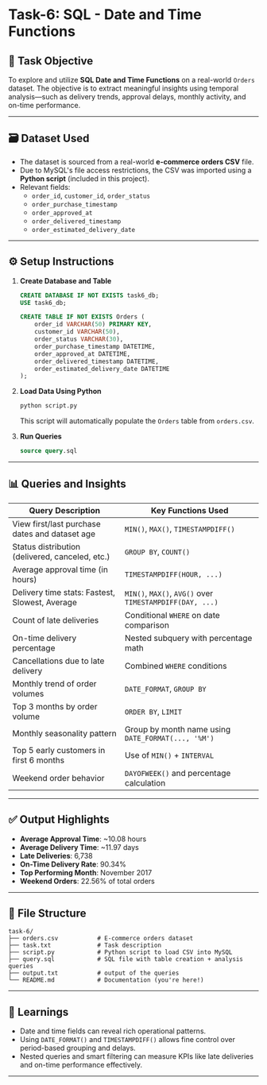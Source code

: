 
# Task-6: SQL - Date and Time Functions

## 📝 Task Objective

To explore and utilize **SQL Date and Time Functions** on a real-world `Orders` dataset. The objective is to extract meaningful insights using temporal analysis—such as delivery trends, approval delays, monthly activity, and on-time performance.

---

## 🗃️ Dataset Used

- The dataset is sourced from a real-world **e-commerce orders CSV** file.
- Due to MySQL's file access restrictions, the CSV was imported using a **Python script** (included in this project).
- Relevant fields:
  - `order_id`, `customer_id`, `order_status`
  - `order_purchase_timestamp`
  - `order_approved_at`
  - `order_delivered_timestamp`
  - `order_estimated_delivery_date`

---

## ⚙️ Setup Instructions

1. **Create Database and Table**
   ```sql
   CREATE DATABASE IF NOT EXISTS task6_db;
   USE task6_db;

   CREATE TABLE IF NOT EXISTS Orders (
       order_id VARCHAR(50) PRIMARY KEY,
       customer_id VARCHAR(50),
       order_status VARCHAR(30),
       order_purchase_timestamp DATETIME,
       order_approved_at DATETIME,
       order_delivered_timestamp DATETIME,
       order_estimated_delivery_date DATETIME
   );
   ```

2. **Load Data Using Python**
   ```bash
   python script.py
   ```
   This script will automatically populate the `Orders` table from `orders.csv`.

3. **Run Queries**
   ```sql
   source query.sql
   ```

---

## 📊 Queries and Insights

| Query Description | Key Functions Used |
|-------------------|--------------------|
| View first/last purchase dates and dataset age | `MIN()`, `MAX()`, `TIMESTAMPDIFF()` |
| Status distribution (delivered, canceled, etc.) | `GROUP BY`, `COUNT()` |
| Average approval time (in hours) | `TIMESTAMPDIFF(HOUR, ...)` |
| Delivery time stats: Fastest, Slowest, Average | `MIN()`, `MAX()`, `AVG()` over `TIMESTAMPDIFF(DAY, ...)` |
| Count of late deliveries | Conditional `WHERE` on date comparison |
| On-time delivery percentage | Nested subquery with percentage math |
| Cancellations due to late delivery | Combined `WHERE` conditions |
| Monthly trend of order volumes | `DATE_FORMAT`, `GROUP BY` |
| Top 3 months by order volume | `ORDER BY`, `LIMIT` |
| Monthly seasonality pattern | Group by month name using `DATE_FORMAT(..., '%M')` |
| Top 5 early customers in first 6 months | Use of `MIN()` + `INTERVAL` |
| Weekend order behavior | `DAYOFWEEK()` and percentage calculation |

---

## ✅ Output Highlights

- **Average Approval Time**: ~10.08 hours
- **Average Delivery Time**: ~11.97 days
- **Late Deliveries**: 6,738
- **On-Time Delivery Rate**: 90.34%
- **Top Performing Month**: November 2017
- **Weekend Orders**: 22.56% of total orders

---

## 📂 File Structure

```
task-6/
├── orders.csv           # E-commerce orders dataset
├── task.txt             # Task description
├── script.py            # Python script to load CSV into MySQL
├── query.sql            # SQL file with table creation + analysis queries
├── output.txt           # output of the queries
└── README.md            # Documentation (you're here!)
```

---

## 🧠 Learnings

- Date and time fields can reveal rich operational patterns.
- Using `DATE_FORMAT()` and `TIMESTAMPDIFF()` allows fine control over period-based grouping and delays.
- Nested queries and smart filtering can measure KPIs like late deliveries and on-time performance effectively.

---